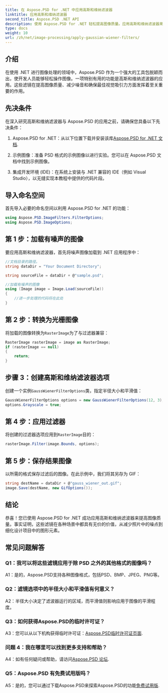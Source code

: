 ```yaml
---
title: 在 Aspose.PSD for .NET 中应用高斯和维纳滤波器
linktitle: 应用高斯和维纳滤波器
second_title: Aspose.PSD .NET API
description: 使用 Aspose.PSD for .NET 轻松提高图像质量。应用高斯和维纳滤波器来降低噪声并获得最佳视觉吸引力。
type: docs
weight: 10
url: /zh/net/image-processing/apply-gaussian-wiener-filters/
---
```

## 介绍

在使用 .NET 进行图像处理的领域中，Aspose.PSD 作为一个强大的工具包脱颖而出，使开发人员能够轻松操作图像。一项特别有用的功能是高斯和维纳滤波器的应用。这些滤镜在提高图像质量、减少噪音和确保最佳视觉吸引力方面发挥着至关重要的作用。

## 先决条件

在深入研究高斯和维纳滤波器与 Aspose.PSD 的应用之前，请确保您具备以下先决条件：

1. Aspose.PSD for .NET：从以下位置下载并安装该库[Aspose.PSD for .NET 文档](https://reference.aspose.com/psd/net/).

2. 示例图像：准备 PSD 格式的示例图像以进行实验。您可以在 Aspose.PSD 文档中找到示例图像。

3. 集成开发环境 (IDE)：在系统上安装与 .NET 兼容的 IDE（例如 Visual Studio），以无缝实现本教程中提供的代码片段。

## 导入命名空间

首先导入必要的命名空间以利用 Aspose.PSD for .NET 的功能：

```csharp
using Aspose.PSD.ImageFilters.FilterOptions;
using Aspose.PSD.ImageOptions;
```

## 第 1 步：加载有噪声的图像

要应用高斯和维纳滤波器，首先将噪声图像加载到 .NET 应用程序中：

```csharp
//文档目录的路径。
string dataDir = "Your Document Directory";

string sourceFile = dataDir + @"sample.psd";

//加载有噪声的图像
using (Image image = Image.Load(sourceFile))
{
    //进一步处理的代码将在此处
}
```

## 第 2 步：转换为光栅图像

将加载的图像转换为`RasterImage`为了与过滤器兼容：

```csharp
RasterImage rasterImage = image as RasterImage;
if (rasterImage == null)
{
    return;
}
```

## 步骤 3：创建高斯和维纳滤波器选项

创建一个实例`GaussWienerFilterOptions`类，指定半径大小和平滑值：

```csharp
GaussWienerFilterOptions options = new GaussWienerFilterOptions(12, 3);
options.Grayscale = true;
```

## 第 4 步：应用过滤器

将创建的过滤器选项应用到`RasterImage`目的：

```csharp
rasterImage.Filter(image.Bounds, options);
```

## 第 5 步：保存结果图像

以所需的格式保存过滤后的图像。在此示例中，我们将其另存为 GIF：

```csharp
string destName = dataDir + @"gauss_wiener_out.gif";
image.Save(destName, new GifOptions());
```

## 结论

恭喜！您已使用 Aspose.PSD for .NET 成功应用高斯和维纳滤波器来提高图像质量。事实证明，这些滤镜在各种场景中都具有无价的价值，从减少照片中的噪点到细化设计项目中的图形元素。

## 常见问题解答

### Q1：我可以将这些滤镜应用于除 PSD 之外的其他格式的图像吗？

A1：是的，Aspose.PSD支持各种图像格式，包括PSD、BMP、JPEG、PNG等。

### Q2：滤镜选项中的半径大小和平滑值有何意义？

A2：半径大小决定了滤波器运行的区域，而平滑值则影响应用于图像的平滑程度。

### Q3：如何获得Aspose.PSD的临时许可证？

 A3：您可以从以下机构获得临时许可证：[Aspose.PSD临时许可证页面](https://purchase.aspose.com/temporary-license/).

### 问题 4：我在哪里可以找到更多支持和帮助？

 A4：如有任何疑问或帮助，请访问[Aspose.PSD 论坛](https://forum.aspose.com/c/psd/34).

### Q5：Aspose.PSD 有免费试用版吗？

 A5：是的，您可以通过下载Aspose.PSD来探索Aspose.PSD的功能[免费试用版](https://releases.aspose.com/).
